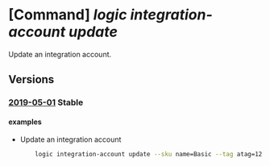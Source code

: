 # [Command] _logic integration-account update_

Update an integration account.

## Versions

### [2019-05-01](/Resources/mgmt-plane/L3N1YnNjcmlwdGlvbnMve30vcmVzb3VyY2Vncm91cHMve30vcHJvdmlkZXJzL21pY3Jvc29mdC5sb2dpYy9pbnRlZ3JhdGlvbmFjY291bnRzL3t9/2019-05-01.xml) **Stable**

<!-- mgmt-plane /subscriptions/{}/resourcegroups/{}/providers/microsoft.logic/integrationaccounts/{} 2019-05-01 -->

#### examples

- Update an integration account
    ```bash
        logic integration-account update --sku name=Basic --tag atag=123 --name integration-account-name --resource-group rg
    ```
